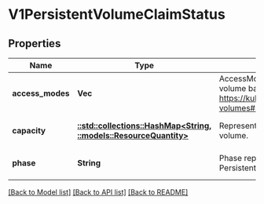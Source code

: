 # V1PersistentVolumeClaimStatus

## Properties
Name | Type | Description | Notes
------------ | ------------- | ------------- | -------------
**access_modes** | **Vec<String>** | AccessModes contains the actual access modes the volume backing the PVC has. More info: https://kubernetes.io/docs/concepts/storage/persistent-volumes#access-modes-1 | [optional] [default to null]
**capacity** | [**::std::collections::HashMap<String, ::models::ResourceQuantity>**](io.k8s.apimachinery.pkg.api.resource.Quantity.md) | Represents the actual resources of the underlying volume. | [optional] [default to null]
**phase** | **String** | Phase represents the current phase of PersistentVolumeClaim. | [optional] [default to null]

[[Back to Model list]](../README.md#documentation-for-models) [[Back to API list]](../README.md#documentation-for-api-endpoints) [[Back to README]](../README.md)



